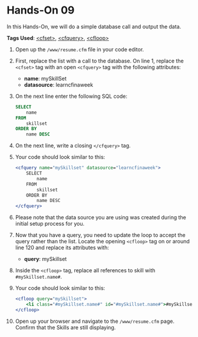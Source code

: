 # Hands-On 09

In this Hands-On, we will do a simple database call and output the data.

**Tags Used**: [\<cfset>](https://helpx.adobe.com/coldfusion/cfml-reference/coldfusion-tags/tags-r-s/cfset.html), [\<cfquery>](https://helpx.adobe.com/coldfusion/cfml-reference/coldfusion-tags/tags-p-q/cfquery.html), [\<cfloop>](https://helpx.adobe.com/coldfusion/cfml-reference/coldfusion-tags/tags-j-l/cfloop.html)

1. Open up the `/www/resume.cfm` file in your code editor.
1. First, replace the list with a call to the database. On line 1, replace the `<cfset>` tag with an open `<cfquery>` tag with the following attributes:
    * **name**: mySkillSet
    * **datasource**: learncfinaweek
1. On the next line enter the following SQL code:

    ```sql
    SELECT
        name
    FROM
        skillset
    ORDER BY
        name DESC
    ```

1. On the next line, write a closing `</cfquery>` tag.
1. Your code should look similar to this:

    ```cfml
    <cfquery name="mySkillset" datasource="learncfinaweek">
        SELECT
            name
        FROM
            skillset
        ORDER BY
            name DESC
    </cfquery>
    ```

1. Please note that the data source you are using was created during the initial setup process for you.
1. Now that you have a query, you need to update the loop to accept the query rather than the list. Locate the opening `<cfloop>` tag on or around line 120 and replace its attributes with:
    * **query**: mySkillset
1. Inside the `<cfloop>` tag, replace all references to skill with `#mySkillset.name#`.
1. Your code should look similar to this:

    ```cfml
    <cfloop query="mySkillset">
        <li class="#mySkillset.name#" id="#mySkillset.name#">#mySkillset.name#</li>
    </cfloop>
    ```

1. Open up your browser and navigate to the `/www/resume.cfm` page. Confirm that the Skills are still displaying.
